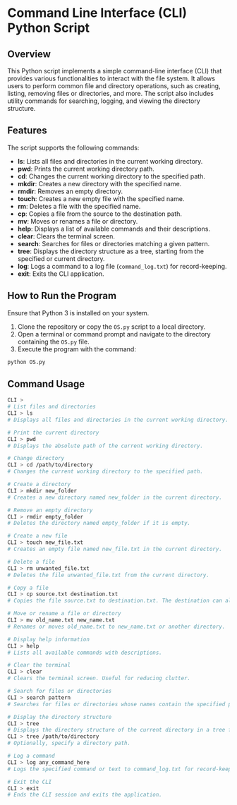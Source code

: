 # Command Line Interface (CLI) Python Script

## Overview

This Python script implements a simple command-line interface (CLI) that provides various functionalities to interact with the file system. It allows users to perform common file and directory operations, such as creating, listing, removing files or directories, and more. The script also includes utility commands for searching, logging, and viewing the directory structure.

## Features

The script supports the following commands:

- **ls**: Lists all files and directories in the current working directory.
- **pwd**: Prints the current working directory path.
- **cd**: Changes the current working directory to the specified path.
- **mkdir**: Creates a new directory with the specified name.
- **rmdir**: Removes an empty directory.
- **touch**: Creates a new empty file with the specified name.
- **rm**: Deletes a file with the specified name.
- **cp**: Copies a file from the source to the destination path.
- **mv**: Moves or renames a file or directory.
- **help**: Displays a list of available commands and their descriptions.
- **clear**: Clears the terminal screen.
- **search**: Searches for files or directories matching a given pattern.
- **tree**: Displays the directory structure as a tree, starting from the specified or current directory.
- **log**: Logs a command to a log file (`command_log.txt`) for record-keeping.
- **exit**: Exits the CLI application.

## How to Run the Program

Ensure that Python 3 is installed on your system.

1. Clone the repository or copy the `OS.py` script to a local directory.
2. Open a terminal or command prompt and navigate to the directory containing the `OS.py` file.
3. Execute the program with the command:

```bash
python OS.py
```

## Command Usage

```bash
CLI >
# List files and directories
CLI > ls
# Displays all files and directories in the current working directory.

# Print the current directory
CLI > pwd
# Displays the absolute path of the current working directory.

# Change directory
CLI > cd /path/to/directory
# Changes the current working directory to the specified path.

# Create a directory
CLI > mkdir new_folder
# Creates a new directory named new_folder in the current directory.

# Remove an empty directory
CLI > rmdir empty_folder
# Deletes the directory named empty_folder if it is empty.

# Create a new file
CLI > touch new_file.txt
# Creates an empty file named new_file.txt in the current directory.

# Delete a file
CLI > rm unwanted_file.txt
# Deletes the file unwanted_file.txt from the current directory.

# Copy a file
CLI > cp source.txt destination.txt
# Copies the file source.txt to destination.txt. The destination can also be a directory.

# Move or rename a file or directory
CLI > mv old_name.txt new_name.txt
# Renames or moves old_name.txt to new_name.txt or another directory.

# Display help information
CLI > help
# Lists all available commands with descriptions.

# Clear the terminal
CLI > clear
# Clears the terminal screen. Useful for reducing clutter.

# Search for files or directories
CLI > search pattern
# Searches for files or directories whose names contain the specified pattern.

# Display the directory structure
CLI > tree
# Displays the directory structure of the current directory in a tree format.
CLI > tree /path/to/directory
# Optionally, specify a directory path.

# Log a command
CLI > log any_command_here
# Logs the specified command or text to command_log.txt for record-keeping.

# Exit the CLI
CLI > exit
# Ends the CLI session and exits the application.
